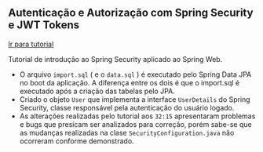 ## Autenticação e Autorização com Spring Security e JWT Tokens
[Ir para tutorial](https://www.youtube.com/watch?v=5w-YCcOjPD0&t=112s)

Tutorial de introdução ao Spring Security aplicado ao Spring Web.

- O arquivo `import.sql` ( e o `data.sql` ) é executado pelo Spring Data JPA no boot da aplicação.
A diferença entre os dois é que o import.sql é executado após a criação das tabelas pelo JPA.
- Criado o objeto `User` que implementa a interface `UserDetails` do Spring Security, classe responsável pela autenticação do usuário logado.
- As alterações realizadas pelo tutorial aos `32:15` apresentaram problemas e bugs que presicam ser analizados para correção, porém sabe-se que as mudanças realizadas na clase `SecurityConfiguration.java` não ocorreram conforme demonstrado.